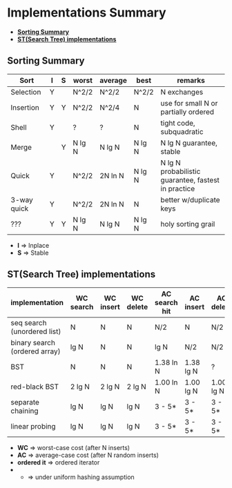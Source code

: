 # Implementations Summary

  * [**Sorting Summary**](#sorting-summary)
  * [**ST(Search Tree) implementations**](#stsearch-tree-implementations)

## Sorting Summary    

| Sort        | I | S | worst  | average | best    | remarks
| ----------- |---|---| ------ | ------- | ------- | --------------------
| Selection   | Y |   | N^2/2  |   N^2/2 |   N^2/2 | N exchanges
| Insertion   | Y | Y | N^2/2  |   N^2/4 |       N | use for small N or partially ordered
| Shell       | Y |   |     ?  |       ? |       N | tight code, subquadratic
| Merge       |   | Y | N lg N |  N lg N |  N lg N | N lg N guarantee, stable
| Quick       | Y |   | N^2/2  | 2N ln N |  N lg N | N lg N probabilistic guarantee, fastest in practice
| 3-way quick | Y |   | N^2/2  | 2N ln N |       N | better w/duplicate keys
| ???         | Y | Y | N lg N |  N lg N |  N lg N | holy sorting grail

* **I** => Inplace
* **S** => Stable

## ST(Search Tree) implementations

| implementation                | WC search | WC insert | WC delete | AC search hit | AC insert | AC delete | ordered it? | key i/f
| --------------                | --------- | --------- | --------- | ------------- | --------- | --------- | ----------- | -------
| seq search (unordered list)   |   N       |      N    |      N    |       N/2     |   N       |    N/2    |     no      | equals()
| binary search (ordered array) |  lg N     |      N    |      N    |      lg N     |  N/2      |    N/2    |    yes      | compareTo()
| BST                           |   N       |      N    |      N    |    1.38 ln N  | 1.38 lg N |     ?     |    yes      | compareTo()
| red-black BST                 | 2 lg N    |    2 lg N |    2 lg N |    1.00 ln N  | 1.00 lg N | 1.00 lg N |    yes      | compareTo()
| separate chaining             |   lg N    |      lg N |      lg N |    3 - 5*     | 3 - 5*    | 3 - 5*    |     no      | equals()
| linear probing                |   lg N    |      lg N |      lg N |    3 - 5*     | 3 - 5*    | 3 - 5*    |     no      | equals()

* **WC** => worst-case cost (after N inserts)
* **AC** => average-case cost (after N random inserts)
* **ordered it** => ordered iterator
* * => under uniform hashing assumption
